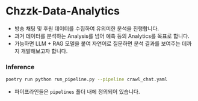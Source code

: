 # Chzzk-Data-Analytics
- 방송 채팅 및 후원 데이터를 수집하여 유의미한 분석을 진행합니다.
- 과거 데이터를 분석하는 Analysis를 넘어 예측 등의 Analytics를 목표로 합니다.
- 가능하면 LLM + RAG 모델을 붙여 자연어로 질문하면 분석 결과를 보여주는 데까지 개발해보고자 합니다.

### Inference

```sh
poetry run python run_pipeline.py --pipeline crawl_chat.yaml
```
- 파이프라인들은 `pipelines` 폴더 내에 정의되어 있습니다.